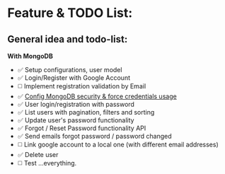 Feature & TODO List:
===

## General idea and todo-list:

**With MongoDB**
- :white_check_mark: Setup configurations, user model
- :white_check_mark: Login/Register with Google Account
- :white_medium_square: Implement registration validation by Email
- :white_check_mark: [Config MongoDB security & force credentials usage](https://github.com/Y-LyN-10/Hapi-API-Boilerplate/wiki/MongoDB-Example-Secure-Setup)
- :white_check_mark: User login/registration with password
- :white_check_mark: List users with pagination, filters and sorting
- :white_check_mark: Update user's password functionality
- :white_check_mark: Forgot / Reset Password functionality API
- :white_check_mark: Send emails forgot password / password changed
- :white_medium_square: Link google account to a local one (with different email addresses)
- :white_check_mark: Delete user
- :white_medium_square: Test ...everything.
